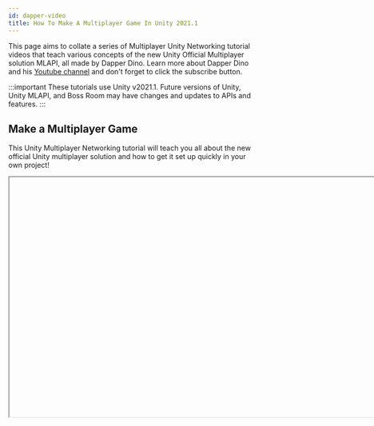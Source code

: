```yaml
---
id: dapper-video
title: How To Make A Multiplayer Game In Unity 2021.1
---
```


This page aims to collate a series of Multiplayer Unity Networking tutorial videos that teach various concepts of the new Unity Official Multiplayer solution MLAPI, all made by Dapper Dino. Learn more about Dapper Dino and his [Youtube channel](https://www.youtube.com/channel/UCjCpZyil4D8TBb5nVTMMaUw) and don't forget to click the subscribe button.

:::important
These tutorials use Unity v2021.1. Future versions of Unity, Unity MLAPI, and Boss Room may have changes and updates to APIs and features.
:::

## Make a Multiplayer Game

This Unity Multiplayer Networking tutorial will teach you all about the new official Unity multiplayer solution and how to get it set up quickly in your own project!

<Iframe url="https://www.youtube.com/embed/4Mf81GdEDU8"
        width="854px"
        height="480px"
        id="myId"
        className="video-container"
        display="initial"
        position="relative"
        allow="accelerometer; autoplay; clipboard-write; encrypted-media; gyroscope; picture-in-picture" 
        allowfullscreen
        />

Video published 25th Mar 2021

## Lobby Password

This Unity Multiplayer tutorial will teach you how to implement connection approval so that clients have to send the correct password to be able to connect to the server.

<Iframe url="https://www.youtube.com/embed/Pe2LVZGTK20"
        width="854px"
        height="480px"
        id="myId"
        className="video-container"
        display="initial"
        position="relative"
        allow="accelerometer; autoplay; clipboard-write; encrypted-media; gyroscope; picture-in-picture" 
        allowfullscreen
        />

Video published 30th Mar 2021

## Boss Room Sample

This Unity Multiplayer tutorial will teach you all about the new official Unity multiplayer solution and how to get set up with the brand new Boss Room sample project!

<Iframe url="https://www.youtube.com/embed/CmwZPYV-a1o"
        width="854px"
        height="480px"
        id="myId"
        className="video-container"
        display="initial"
        position="relative"
        allow="accelerometer; autoplay; clipboard-write; encrypted-media; gyroscope; picture-in-picture" 
        allowfullscreen
        />

Video published 8th April 2021

:::contribution Community Contribution
Thank you to [DapperDino](https://www.youtube.com/channel/UCjCpZyil4D8TBb5nVTMMaUw) for these video tutorials! These contributions is a great help to the community.
:::

import Iframe from 'react-iframe'
